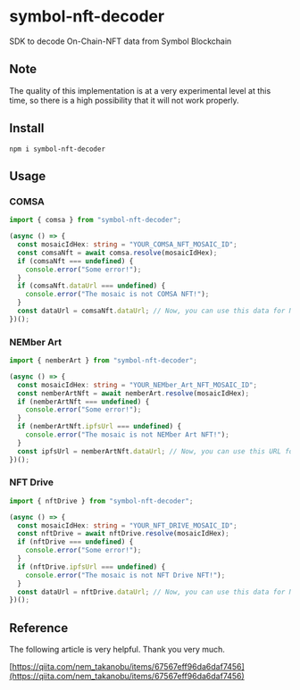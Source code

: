 # symbol-nft-decoder

SDK to decode On-Chain-NFT data from Symbol Blockchain

## Note

The quality of this implementation is at a very experimental level at this time, so there is a high possibility that it will not work properly.

## Install

```shell
npm i symbol-nft-decoder

```

## Usage

### COMSA

```ts
import { comsa } from "symbol-nft-decoder";

(async () => {
  const mosaicIdHex: string = "YOUR_COMSA_NFT_MOSAIC_ID";
  const comsaNft = await comsa.resolve(mosaicIdHex);
  if (comsaNft === undefined) {
    console.error("Some error!");
  }
  if (comsaNft.dataUrl === undefined) {
    console.error("The mosaic is not COMSA NFT!");
  }
  const dataUrl = comsaNft.dataUrl; // Now, you can use this data for NFT viewer.
})();
```

### NEMber Art

```ts
import { nemberArt } from "symbol-nft-decoder";

(async () => {
  const mosaicIdHex: string = "YOUR_NEMber_Art_NFT_MOSAIC_ID";
  const nemberArtNft = await nemberArt.resolve(mosaicIdHex);
  if (nemberArtNft === undefined) {
    console.error("Some error!");
  }
  if (nemberArtNft.ipfsUrl === undefined) {
    console.error("The mosaic is not NEMber Art NFT!");
  }
  const ipfsUrl = nemberArtNft.dataUrl; // Now, you can use this URL for NFT viewer.
})();
```

### NFT Drive

```ts
import { nftDrive } from "symbol-nft-decoder";

(async () => {
  const mosaicIdHex: string = "YOUR_NFT_DRIVE_MOSAIC_ID";
  const nftDrive = await nftDrive.resolve(mosaicIdHex);
  if (nftDrive === undefined) {
    console.error("Some error!");
  }
  if (nftDrive.ipfsUrl === undefined) {
    console.error("The mosaic is not NFT Drive NFT!");
  }
  const dataUrl = nftDrive.dataUrl; // Now, you can use this data for NFT viewer.
})();
```

## Reference

The following article is very helpful. Thank you very much.

[https://qiita.com/nem_takanobu/items/67567eff96da6daf7456](https://qiita.com/nem_takanobu/items/67567eff96da6daf7456)
